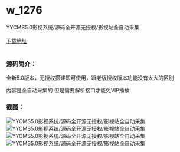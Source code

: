 # w_1276
YYCMS5.0影视系统/源码全开源无授权/影视站全自动采集
<br/></br>
[下载地址](https://www.uuid2.com/1276.html "下载地址")
<br/></br>
<h3>源码简介：</h3>
<p>全新5.0版本，无授权搭建即可使用，跟老版授权版本功能没有太大的区别<p>
<p>内容是全自动采集的   但是需要解析接口才能免VIP播放<p>
<h3>截图：</h3>
<img src="https://www.uuid2.com/wp-content/uploads/img/202107/deb6e1b960.png" alt="YYCMS5.0影视系统/源码全开源无授权/影视站全自动采集"><img src="https://www.uuid2.com/wp-content/uploads/img/202107/e6518d3493.png" alt="YYCMS5.0影视系统/源码全开源无授权/影视站全自动采集"><img src="https://www.uuid2.com/wp-content/uploads/img/202107/7fe7864160.png" alt="YYCMS5.0影视系统/源码全开源无授权/影视站全自动采集"><img src="https://www.uuid2.com/wp-content/uploads/img/202107/f676a90290.png" alt="YYCMS5.0影视系统/源码全开源无授权/影视站全自动采集">
